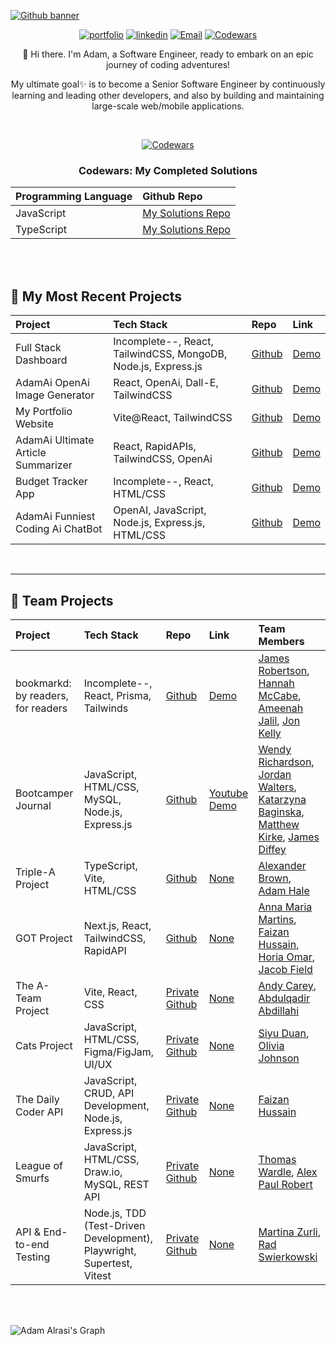<!-- Here are some ideas to get you started: 13 -->
<div>

[![Github banner](https://github.com/adamalrasi/Codewars__Completed-JavaScript-Katas/assets/147779056/e9b5087a-c683-418a-b61f-63a89eaee18a)](https://adamalrasi.com)

<div align="center">
  
[![portfolio](https://img.shields.io/badge/my_portfolio-000?style=for-the-badge&logoColor=white)](https://adamalrasi.com/)
[![linkedin](https://img.shields.io/badge/linkedin-0A66C2?style=for-the-badge&logo=linkedin&logoColor=white)](https://www.linkedin.com/in/adamalrasi/)
[![Email](https://img.shields.io/badge/contact@adamalrasi.com-ab8065?style=for-the-badge&logo=none&logoColor=white)]()
[![Codewars](https://img.shields.io/badge/codewars-f05656?style=for-the-badge&logo=codewars&logoColor=white)](https://www.codewars.com/users/adamalrasi)
</div>
<div align="center"> 
👋 Hi there. I'm Adam, a Software Engineer, ready to embark on an epic journey of coding adventures! 

My ultimate goal✨ is to become a Senior Software Engineer by continuously learning and leading other developers, and also by building and maintaining large-scale web/mobile applications.
</div>

<br>
<div align="center"> 

[![Codewars](https://github.r2v.ch/codewars?user=adamalrasi&cache_control=86400&name=true&top_languages=true&stroke=%23b362ff&theme=purple_dark)](https://www.codewars.com/users/adamalrasi)

<h3>Codewars: My Completed Solutions </h3>

|Programming Language          | Github Repo                                                                               |
|:-----------------------|:-------------------------------------------------|
| JavaScript | [My Solutions Repo](https://github.com/adamalrasi/Codewars__Completed-Javascript-Katas)                                        |
| TypeScript | [My Solutions Repo](https://github.com/adamalrasi/Codewars__Completed-Typescript-Katas)                                        |
<!--
<h3>LeetCode: Account Stats </h3>

![LeetCode Adam Alrasi](https://leetcard.jacoblin.cool/adamalrasi?theme=dark)
-->
</div>
<br>
<br>

## 📄 My Most Recent Projects
<div align="center"> 
  
|Project                 | Tech Stack                                       | Repo                                                                 | Link                                          |
|:-----------------------|:-------------------------------------------------|:---------------------------------------------------------------------|:----------------------------------------------|
| Full Stack Dashboard | Incomplete--, React, TailwindCSS, MongoDB, Node.js, Express.js       | [Github](https://github.com/adamalrasi/FullStack__React-Dashboard)                                        | [Demo](https://fullstackdashboard.adamalrasi.com/)                  |
| AdamAi OpenAi Image Generator | React, OpenAi, Dall-E, TailwindCSS       | [Github](https://github.com/adamalrasi/AdamAi__OpenAi-Image-Generator)                                        | [Demo](https://adamaiimage.adamalrasi.com/)                  |
| My Portfolio Website   | Vite@React, TailwindCSS                             | [Github](https://github.com/adamalrasi/MyPortfolio)                  | [Demo](https://adamalrasi.com)                |
| AdamAi Ultimate Article Summarizer | React, RapidAPIs, TailwindCSS, OpenAi | [Github](https://github.com/adamalrasi/AdamAi__Ultimate-Article-Summarizer/)                                        | [Demo](https://adamaiarticle.adamalrasi.com)                |
| Budget Tracker App     |  Incomplete--, React, HTML/CSS                             | [Github](https://github.com/adamalrasi/Budget-Tracker__React-Application)   | [Demo](https://budgetTracker.adamalrasi.com)                |
| AdamAi Funniest Coding Ai ChatBot | OpenAI, JavaScript, Node.js, Express.js, HTML/CSS | [Github](https://github.com/adamalrasi/AdamAi__Funniest-Coding-Ai-ChatBot)                                        | [Demo](https://adamai.adamalrasi.com)                |


</div>

<br>
<hr>

## 📄 Team Projects
<div align="center"> 
  
|Project                 | Tech Stack                    | Repo                              |  Link                       |   Team Members                                              |
|:-----------------------|:------------------------------|:----------------------------------|:------------------------------------|:----------------------------------------------------|
| bookmarkd: by readers, for readers  |  Incomplete--, React, Prisma, Tailwinds | [Github](https://github.com/)     | [Demo]()                               | [James Robertson](https://github.com/JamesAARobertson), [Hannah McCabe](https://github.com/HannahMcCabe31), [Ameenah Jalil](https://github.com/AmeenahJalil), [Jon Kelly](https://github.com/dredwerkz)                                            |
| Bootcamper Journal     |  JavaScript, HTML/CSS, MySQL, Node.js, Express.js | [Github](https://github.com/adamalrasi/Bootcamper-Journal)     | [Youtube Demo](https://youtu.be/Tm1qazjHXms)         | [Wendy Richardson](https://github.com/wendyrich63),  [Jordan Walters](https://github.com/Jordan-Walters-23),  [Katarzyna Baginska](https://github.com/KatBaginska),  [Matthew Kirke](https://github.com/mattkirke),  [James Diffey](https://github.com/jamesdiffeycoding)    |
| Triple-A Project     |  TypeScript, Vite, HTML/CSS | [Github](https://github.com/adamalrasi/Triple-A-Project)     | [None]()         | [Alexander Brown](https://github.com/alexjbrowntech),  [Adam Hale](https://github.com/adamhale-exe)  |
| GOT Project     |  Next.js, React, TailwindCSS, RapidAPI | [Github](https://github.com/adamalrasi/GOT-Project)     | [None]()         | [Anna Maria Martins](https://github.com/Annagram23),  [Faizan Hussain](https://github.com/Faizanh7),  [Horia Omar](https://github.com/horiaomar25),  [Jacob Field](https://github.com/jacobfield)   |
| The A-Team Project      |  Vite, React, CSS | [Private Github](https://github.com/adamalrasi)     | [None]()                               | [Andy Carey](https://github.com/carey-andrew),  [Abdulqadir Abdillahi](https://github.com/Abdulqadir90)                                       | 
| Cats Project      |  JavaScript, HTML/CSS, Figma/FigJam, UI/UX | [Private Github](https://github.com/adamalrasi)     | [None]()                               | [Siyu Duan](https://github.com/siyuduan2023),  [Olivia Johnson](https://github.com/Livi-96)                                       |
| The Daily Coder API      |  JavaScript, CRUD, API Development, Node.js, Express.js | [Private Github](https://github.com/adamalrasi)     | [None]() | [Faizan Hussain](https://github.com/Faizanh7)                                       |
| League of Smurfs      |  JavaScript, HTML/CSS, Draw.io, MySQL, REST API | [Private Github](https://github.com/adamalrasi)     | [None]() | [Thomas Wardle](https://github.com/tWardle6),  [Alex Paul Robert](https://github.com/RobearP)                                       |
| API & End-to-end Testing      |  Node.js, TDD (Test-Driven Development), Playwright, Supertest, Vitest | [Private Github](https://github.com/adamalrasi)     | [None]() | [Martina Zurli](https://github.com/MartiZu),  [Rad Swierkowski](https://github.com/radswar)                                       |
  
</div>

<!--
<a> 
    <a href="https://github.com/adamalrasi"><img alt="Adam Alrasi's Github Stats" src="https://denvercoder1-github-readme-stats.vercel.app/api?username=adamalrasi&show_icons=true&count_private=true&theme=react&border_color=7F3FBF&bg_color=0D1117&title_color=F85D7F&icon_color=F8D866" height="192px" width="49.5%"/></a>
  <a href="https://github.com/adamalrasi"><img alt="Adam Alrasi's Top Languages" src="https://denvercoder1-github-readme-stats.vercel.app/api/top-langs/?username=adamalrasi&langs_count=8&layout=compact&theme=react&border_color=7F3FBF&bg_color=0D1117&title_color=F85D7F&icon_color=F8D866" height="192px" width="49.5%"/></a>
  <br/>
</a> -->


<br>
<br>


![Adam Alrasi's Graph](https://github-readme-activity-graph.vercel.app/graph?username=adamalrasi&custom_title=Adam%20Alrasi's%20GitHub%20Activity%20Graph&bg_color=0D1117&color=7F3FBF&line=7F3FBF&point=7F3FBF&area_color=FFFFFF&title_color=FFFFFF&area=true)

</div>
